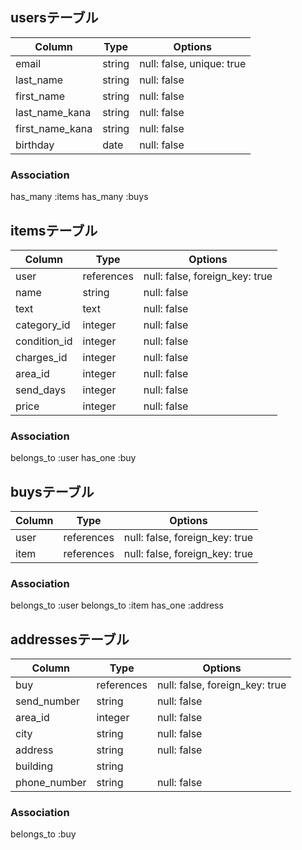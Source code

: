 ## usersテーブル

| Column             | Type   | Options                   |
| ------------------ | ------ | ------------------------- |
| email              | string | null: false, unique: true |
| last_name          | string | null: false               |
| first_name         | string | null: false               |
| last_name_kana     | string | null: false               |
| first_name_kana    | string | null: false               |
| birthday           | date   | null: false               |

### Association
has_many :items
has_many :buys

## itemsテーブル
| Column             |Type        | Options                        |
| ------------------ | ---------- | ------------------------------ |
| user               | references | null: false, foreign_key: true |
| name               | string     | null: false                    |
| text               | text       | null: false                    |
| category_id        | integer    | null: false                    |
| condition_id       | integer    | null: false                    |
| charges_id         | integer    | null: false                    |
| area_id            | integer    | null: false                    |
| send_days          | integer    | null: false                    |
| price              | integer    | null: false                    |

### Association
belongs_to :user
has_one :buy


## buysテーブル
| Column         |Type        | Options                        |
| -------------- | ---------- | ------------------------------ |
| user           | references | null: false, foreign_key: true |
| item           | references | null: false, foreign_key: true |

### Association
belongs_to :user
belongs_to :item
has_one :address


## addressesテーブル
| Column             | Type       | Options                        |
| ------------------ | ---------- | -------------------------------|
| buy                | references | null: false, foreign_key: true |
| send_number        | string     | null: false                    |
| area_id            | integer    | null: false                    |
| city               | string     | null: false                    |
| address            | string     | null: false                    |
| building           | string     |                                |
| phone_number       | string     | null: false                    |

### Association
belongs_to :buy
